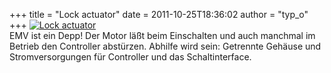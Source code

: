 +++
title = "Lock actuator"
date = 2011-10-25T18:36:02
author = "typ_o"
+++
[![Lock
actuator](https://flipdot.org/blog/uploads/2011/10/IMAG1373.serendipityThumb.jpg)](https://flipdot.org/blog/uploads/2011/10/IMAG1373.jpg)  
EMV ist ein Depp\! Der Motor läßt beim Einschalten und auch manchmal im
Betrieb den Controller abstürzen. Abhilfe wird sein: Getrennte Gehäuse
und Stromversorgungen für Controller und das Schaltinterface.

